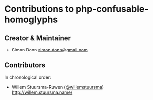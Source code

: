 # Contributions to php-confusable-homoglyphs

## Creator & Maintainer

* Simon Dann <simon.dann@gmail.com>

## Contributors

In chronological order:

* Willem Stuursma-Ruwen ([@willemstuursma](https://github.com/willemstuursma)) http://willem.stuursma.name/
